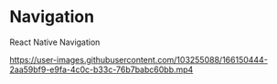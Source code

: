 # Navigation
React Native Navigation


https://user-images.githubusercontent.com/103255088/166150444-2aa59bf9-e9fa-4c0c-b33c-76b7babc60bb.mp4

